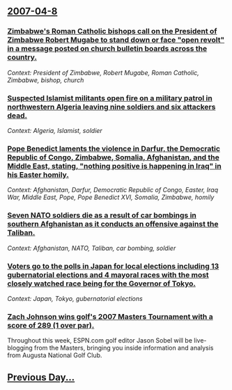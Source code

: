 ## [2007-04-8](/news/2007/04/8/index.md)

### [ Zimbabwe's Roman Catholic bishops call on the President of Zimbabwe Robert Mugabe to stand down or face "open revolt" in a message posted on church bulletin boards across the country. ](/news/2007/04/8/zimbabwe-s-roman-catholic-bishops-call-on-the-president-of-zimbabwe-robert-mugabe-to-stand-down-or-face-open-revolt-in-a-message-posted-o.md)
_Context: President of Zimbabwe, Robert Mugabe, Roman Catholic, Zimbabwe, bishop, church_

### [ Suspected Islamist militants open fire on a military patrol in northwestern Algeria leaving nine soldiers and six attackers dead. ](/news/2007/04/8/suspected-islamist-militants-open-fire-on-a-military-patrol-in-northwestern-algeria-leaving-nine-soldiers-and-six-attackers-dead.md)
_Context: Algeria, Islamist, soldier_

### [ Pope Benedict laments the violence in Darfur, the Democratic Republic of Congo, Zimbabwe, Somalia, Afghanistan, and the Middle East, stating, "nothing positive is happening in Iraq" in his Easter homily. ](/news/2007/04/8/pope-benedict-laments-the-violence-in-darfur-the-democratic-republic-of-congo-zimbabwe-somalia-afghanistan-and-the-middle-east-statin.md)
_Context: Afghanistan, Darfur, Democratic Republic of Congo, Easter, Iraq War, Middle East, Pope, Pope Benedict XVI, Somalia, Zimbabwe, homily_

### [ Seven NATO soldiers die as a result of car bombings in southern Afghanistan as it conducts an offensive against the Taliban. ](/news/2007/04/8/seven-nato-soldiers-die-as-a-result-of-car-bombings-in-southern-afghanistan-as-it-conducts-an-offensive-against-the-taliban.md)
_Context: Afghanistan, NATO, Taliban, car bombing, soldier_

### [ Voters go to the polls in Japan for local elections including 13 gubernatorial elections and 4 mayoral races with the most closely watched race being for the Governor of Tokyo. ](/news/2007/04/8/voters-go-to-the-polls-in-japan-for-local-elections-including-13-gubernatorial-elections-and-4-mayoral-races-with-the-most-closely-watched.md)
_Context: Japan, Tokyo, gubernatorial elections_

### [ Zach Johnson wins golf's 2007 Masters Tournament with a score of 289 (1 over par). ](/news/2007/04/8/zach-johnson-wins-golf-s-2007-masters-tournament-with-a-score-of-289-1-over-par.md)
Throughout this week, ESPN.com golf editor Jason Sobel will be live-blogging from the Masters, bringing you inside information and analysis from Augusta National Golf Club.

## [Previous Day...](/news/2007/04/7/index.md)

